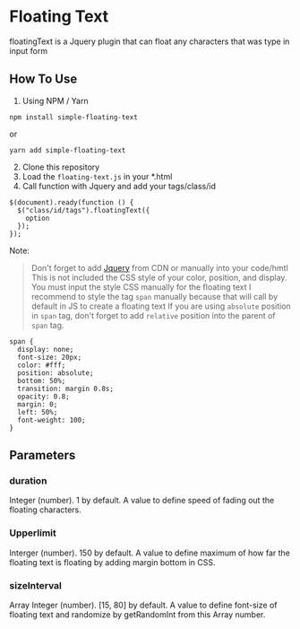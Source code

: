 # Floating Text

floatingText is a Jquery plugin that can float any characters that was type in input form

## How To Use

1. Using NPM / Yarn

```
npm install simple-floating-text
```

or

```
yarn add simple-floating-text
```

2. Clone this repository
3. Load the `floating-text.js` in your \*.html
4. Call function with Jquery and add your tags/class/id

```
$(document).ready(function () {
  $("class/id/tags").floatingText({
    option
  });
});
```

Note:

> Don't forget to add [Jquery](https://code.jquery.com/jquery-3.6.2.min.js) from CDN or manually into your code/hmtl
> This is not included the CSS style of your color, position, and display. You must input the style CSS manually for the floating text
> I recommend to style the tag ```span``` manually because that will call by default in JS to create a floating text
> If you are using ```absolute``` position in ```span``` tag, don't forget to add ```relative``` position into the parent of ```span``` tag.

```
span {
  display: none;
  font-size: 20px;
  color: #fff;
  position: absolute;
  bottom: 50%;
  transition: margin 0.8s;
  opacity: 0.8;
  margin: 0;
  left: 50%;
  font-weight: 100;
}
```

## Parameters

### duration

Integer (number). 1 by default. A value to define speed of fading out the floating characters.

### Upperlimit

Interger (number). 150 by default. A value to define maximum of how far the floating text is floating by adding margin bottom in CSS.

### sizeInterval

Array Integer (number). [15, 80] by default. A value to define font-size of floating text and randomize by getRandomInt from this Array number.

